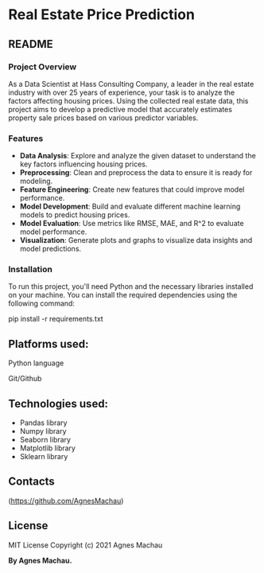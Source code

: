 # Real Estate Price Prediction

## README

### Project Overview

As a Data Scientist at Hass Consulting Company, a leader in the real estate industry with over 25 years of experience, your task is to analyze the factors affecting housing prices. Using the collected real estate data, this project aims to develop a predictive model that accurately estimates property sale prices based on various predictor variables.

### Features

- **Data Analysis**: Explore and analyze the given dataset to understand the key factors influencing housing prices.
- **Preprocessing**: Clean and preprocess the data to ensure it is ready for modeling.
- **Feature Engineering**: Create new features that could improve model performance.
- **Model Development**: Build and evaluate different machine learning models to predict housing prices.
- **Model Evaluation**: Use metrics like RMSE, MAE, and R^2 to evaluate model performance.
- **Visualization**: Generate plots and graphs to visualize data insights and model predictions.

### Installation

To run this project, you'll need Python and the necessary libraries installed on your machine. You can install the required dependencies using the following command:


pip install -r requirements.txt


## Platforms used:
Python language

Git/Github

## Technologies used:
* Pandas library
* Numpy library
* Seaborn library
* Matplotlib library
* Sklearn library

## Contacts

(https://github.com/AgnesMachau)

## License

MIT License Copyright (c) 2021 Agnes Machau

**By Agnes Machau.**



